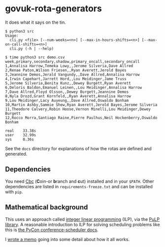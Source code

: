 govuk-rota-generators
=====================

It does what it says on the tin.

```
$ python3 src
Usage:
  cli.py <file> [--num-weeks=<n>] [--max-in-hours-shifts=<n>] [--max-on-call-shifts=<n>]
  cli.py (-h | --help)

$ time python3 src demo.csv
week,primary,secondary,shadow,primary_oncall,secondary_oncall
1,Annalisa Harrow,Temeka Lowy,,Jerome Silveria,Dave Allred
2,Renae Paton,Wilson Friesen,,Ryan Averett,Jerold Bayes
3,Jeannine Demos,Jerald Vangundy,,Dave Allred,Annalisa Harrow
4,Irwin Capehart,Jarrett Hord,,Lou Meidinger,Jame Truss
5,Jerome Silveria,Benita Kunz,,Dewey Burgett,Ryan Averett
6,Deloris Baldon,Emanuel Leinen,,Lou Meidinger,Annalisa Harrow
7,Dave Allred,Floyd Olsson,,Dewey Burgett,Jeannine Demos
8,Nyla Drozd,Grant Kornfeld,,Ryan Averett,Annalisa Harrow
9,Lou Meidinger,Lacy Auyeung,,Dave Allred,Oswaldo Bonham
10,Martin Ashby,Sammie Shew,Ryan Averett,Jerold Bayes,Jerome Silveria
11,Theodore Calvery,Robin Hoose,Vernon Minelli,Lou Meidinger,Dewey Burgett
12,Rocco Morra,Santiago Raine,Pierre Paulhus,Neil Hockenberry,Oswaldo Bonham

real    33.38s
user    32.99s
sys     0.36s
```

See the `docs` directory for explanations of how the rotas are defined
and generated.


Dependencies
------------

You need [Cbc][] (**C**oin-or **b**ranch and **c**ut) installed and in
your `$PATH`.  Other dependencies are listed in
`requirements-freeze.txt` and can be installed with `pip`.

[Cbc]: https://projects.coin-or.org/Cbc


Mathematical background
-----------------------

This uses an approach called [integer linear programming][] (ILP), via
the [PuLP library][].  A reasonable introduction to ILP for solving
scheduling problems like this is [the PyCon conference-scheduler
docs][].

I [wrote a memo][memo] going into some detail about how it all works.

[integer linear programming]: https://en.wikipedia.org/wiki/Integer_programming
[PuLP library]: https://pythonhosted.org/PuLP/
[the PyCon conference-scheduler docs]: https://conference-scheduler.readthedocs.io/en/latest/background/mathematical_model.html
[memo]: https://memo.barrucadu.co.uk/scheduling-problems.html
